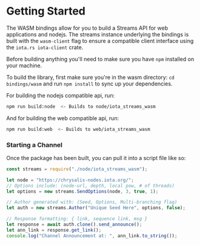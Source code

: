 # Getting Started
The WASM bindings allow for you to build a Streams API for web applications and nodejs. 
The streams instance underlying the bindings is built with the `wasm-client` flag to 
ensure a compatible client interface using the `iota.rs iota-client` crate. 

Before building anything you'll need to make sure you have `npm` installed on your 
machine.

To build the library, first make sure you're in the wasm directory:
```cd bindings/wasm``` and run ```npm install``` to sync up your dependencies. 

For building the nodejs compatible api, run:
```bash
npm run build:node  <- Builds to node/iota_streams_wasm
```

And for building the web compatible api, run:
```bash 
npm run build:web  <- Builds to web/iota_streams_wasm
```


### Starting a Channel 
Once the package has been built, you can pull it into a script file like so: 
```javascript
const streams = require("./node/iota_streams_wasm");

let node = "https://chrysalis-nodes.iota.org/";
// Options include: (node-url, depth, local pow, # of threads)
let options = new streams.SendOptions(node, 3, true, 1);

// Author generated with: (Seed, Options, Multi-branching flag)
let auth = new streams.Author("Unique Seed Here", options, false);

// Response formatting: { link, sequence link, msg }
let response = await auth.clone().send_announce();
let ann_link = response.get_link();
console.log("Channel Announcement at: ", ann_link.to_string());
```
